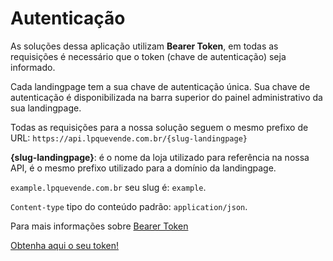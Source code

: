 # Autenticação

As soluções dessa aplicação utilizam **Bearer Token**, em todas as requisições é necessário que o token (chave de autenticação) seja informado. 

Cada landingpage tem a sua chave de autenticação única. Sua chave de autenticação é disponibilizada na barra superior do painel administrativo da sua landingpage.

Todas as requisições para a nossa solução seguem o mesmo prefixo de URL: `https://api.lpquevende.com.br/{slug-landingpage}`

**{slug-landingpage}**: é o nome da loja utilizado para referência na nossa API, é o mesmo prefixo utilizado para a domínio da landingpage.

`example.lpquevende.com.br` seu slug é: `example`.   

`Content-type` tipo do conteúdo padrão: `application/json`.

Para mais informações sobre [Bearer Token](https://swagger.io/docs/specification/authentication/bearer-authentication/) 

[Obtenha aqui o seu token!](https://panel.lpquevende.com.br/acesso/entrar)